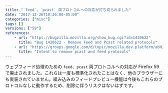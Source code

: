 ```yaml
---
title: "`feed`、`pcast` 両プロトコルへの対応が打ち切られました"
date: "2017-12-26T10:36:00-05:00"
categories: ["misc"]
tags: []
versions: ["59"]
references:
    - url: "https://bugzilla.mozilla.org/show_bug.cgi?id=1420622"
      title: "Bug 1420622 - Remove Feed and Pcast related protocols"
    - url: "https://groups.google.com/d/topic/mozilla.dev.platform/abHJ-jaQ5YY/discussion"
      title: "Intent to remove pcast and feed protocols"
---
```

ウェブフィード処理のための `feed`、`pcast` 両プロトコルへの対応が Firefox 59 で廃止されました。これらは一度も標準化されたことはなく、他のブラウザーにも実装されていません。組み込みのフィードプレビュー機能は今後もこれらのプロトコルなしに動作するため、削除に伴うリスクはないはずです。
